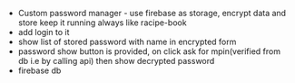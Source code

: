 * Custom password manager - use firebase as storage, encrypt data and store keep it running always like racipe-book
* add login to it
* show list of stored password with name in encrypted form
* password show button is provided, on click ask for mpin(verified from db i.e by calling api) then show decrypted password
* firebase db